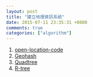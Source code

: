 ```yaml
---
layout: post
title: "建立地理資訊系統"
date: 2015-07-11 23:35:31 +0800
comments: true
categories: ["algorithm"]
---
```



<!-- more -->

1. [open-location-code]
2. [Geohash]
3. [Quadtree]
4. [R-tree]


[open-location-code]:https://github.com/google/open-location-code
[Geohash]:https://en.wikipedia.org/wiki/Geohash
[Quadtree]:https://en.wikipedia.org/wiki/Quadtree
[R-tree]:https://en.wikipedia.org/wiki/R-tree